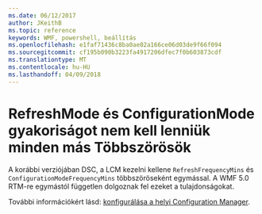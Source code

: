 ```yaml
---
ms.date: 06/12/2017
author: JKeithB
ms.topic: reference
keywords: WMF, powershell, beállítás
ms.openlocfilehash: e1faf71436c8ba0ae02a166ce06d03de9f66f094
ms.sourcegitcommit: cf195b090b3223fa4917206dfec7f0b603873cdf
ms.translationtype: MT
ms.contentlocale: hu-HU
ms.lasthandoff: 04/09/2018
---
```

# <a name="frequencies-for-refreshmode-and-configurationmode-dont-need-to-be-multiples-of-each-other"></a>RefreshMode és ConfigurationMode gyakoriságot nem kell lenniük minden más Többszörösök

A korábbi verziójában DSC, a LCM kezelni kellene `RefreshFrequencyMins` és `ConfigurationModeFrequencyMins` többszöröseként egymással. A WMF 5.0 RTM-re egymástól független dolgoznak fel ezeket a tulajdonságokat.

További információkért lásd: [konfigurálása a helyi Configuration Manager](https://msdn.microsoft.com/powershell/dsc/metaconfig).